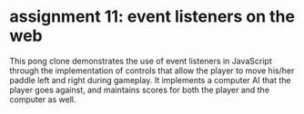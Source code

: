 # assignment 11: event listeners on the web 
This pong clone demonstrates the use of event listeners in JavaScript through the implementation of controls that allow the player to move his/her paddle left and right during gameplay. It implements a computer AI that the player goes against, and maintains scores for both the player and the computer as well. 
